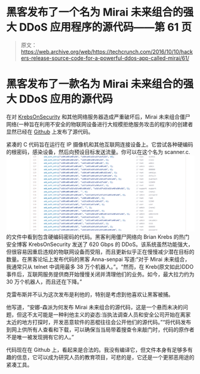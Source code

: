 # 黑客发布了一个名为 Mirai 未来组合的强大 DDoS 应用程序的源代码——第 61 页

> 原文：<https://web.archive.org/web/https://techcrunch.com/2016/10/10/hackers-release-source-code-for-a-powerful-ddos-app-called-mirai/61/>

# 黑客发布了一款名为 Mirai 未来组合的强大 DDoS 应用的源代码

在对 [KrebsOnSecurity](https://web.archive.org/web/20191216010308/https://krebsonsecurity.com/2016/10/source-code-for-iot-botnet-mirai-released/) 和其他网络服务器造成严重破坏后，Mirai 未来组合僵尸网络(一种旨在利用不安全的物联网设备进行大规模拒绝服务攻击的程序)的创建者显然已经在 [Github](https://web.archive.org/web/20191216010308/https://github.com/jgamblin/Mirai-Source-Code) 上发布了源代码。

紧凑的 C 代码旨在运行在 IP 摄像机和其他互联网连接设备上。它尝试各种硬编码的根密码，感染设备，然后向预设目标发送流量。你可以在这个名为 scanner.c.
![screen-shot-2016-10-10-at-10-46-27-am](img/3563aac1331bd8c03e75e6994b6237bc.png)
的文件中看到包含硬编码密码的代码。黑客利用僵尸网络向 Brian Krebs 的热门安全博客 KrebsOnSecurity 发送了 620 Gbps 的 DDoS。该系统虽然功能强大，但很容易因重启违规的物联网设备而受阻，而且更新似乎正在慢慢减少潜在目标的数量。在黑客论坛上发布代码的黑客 Anna-senpai 写道:“对于 Mirai 未来组合，我通常只从 telnet 中调用最多 38 万个机器人。”。“然而，在 Kreb(原文如此)DDO 事件后，互联网服务提供商开始慢慢关闭并清理他们的业务。如今，最大拉力约为 30 万个机器人，而且还在下降。”

克雷布斯并不认为这次发布是利他的，特别是考虑到他喜欢让黑客被捕。

他写道，“安娜-森派为何发布 Mirai 未来组合的源代码，这是一个悬而未决的问题，但这不太可能是一种利他主义的姿态:当执法调查人员和安全公司开始在离家太近的地方打探时，开发恶意软件的恶棍往往会公开他们的源代码。”“将代码发布到网上供所有人查看和下载，可以确保当当局带着搜查令来敲门时，代码的原作者不是唯一被发现拥有它的人。”

代码现在在 Github 上，看起来是合法的。我没有编译它，但文件本身有足够多有趣的信息，它可以成为研究人员的教育项目，可悲的是，它还是一个更邪恶用途的紧凑工具。
